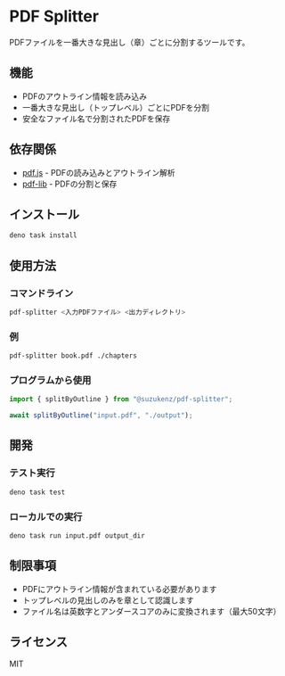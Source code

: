 # PDF Splitter

PDFファイルを一番大きな見出し（章）ごとに分割するツールです。

## 機能

- PDFのアウトライン情報を読み込み
- 一番大きな見出し（トップレベル）ごとにPDFを分割
- 安全なファイル名で分割されたPDFを保存

## 依存関係

- [pdf.js](https://github.com/mozilla/pdf.js) - PDFの読み込みとアウトライン解析
- [pdf-lib](https://github.com/Hopding/pdf-lib) - PDFの分割と保存

## インストール

```bash
deno task install
```

## 使用方法

### コマンドライン

```bash
pdf-splitter <入力PDFファイル> <出力ディレクトリ>
```

### 例

```bash
pdf-splitter book.pdf ./chapters
```

### プログラムから使用

```typescript
import { splitByOutline } from "@suzukenz/pdf-splitter";

await splitByOutline("input.pdf", "./output");
```

## 開発

### テスト実行

```bash
deno task test
```

### ローカルでの実行

```bash
deno task run input.pdf output_dir
```

## 制限事項

- PDFにアウトライン情報が含まれている必要があります
- トップレベルの見出しのみを章として認識します
- ファイル名は英数字とアンダースコアのみに変換されます（最大50文字）

## ライセンス

MIT
